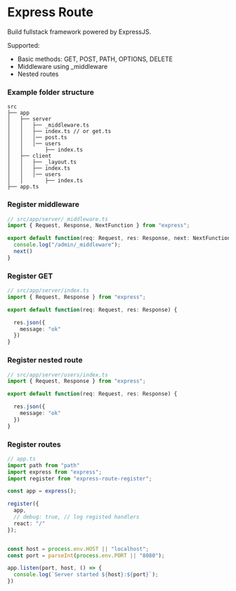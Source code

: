 # Express Route

Build fullstack framework powered by ExpressJS.

Supported:
- Basic methods: GET, POST, PATH, OPTIONS, DELETE
- Middleware using _middleware
- Nested routes


### Example folder structure
```
src
├── app
│   ├── server
│   │   ├── _middleware.ts
│   │   ├── index.ts // or get.ts
│   │   │── post.ts
│   │   │── users
│   │       ├── index.ts
│   ├── client
│   │   ├── _layout.ts
│   │   ├── index.ts
│   │   │── users
│   │       ├── index.ts
├── app.ts
```

### Register middleware
```ts
// src/app/server/_middleware.ts
import { Request, Response, NextFunction } from "express";

export default function(req: Request, res: Response, next: NextFunction) {
  console.log("/admin/_middleware");
  next()
}
```

### Register GET

```ts
// src/app/server/index.ts
import { Request, Response } from "express";

export default function(req: Request, res: Response) {

  res.json({
    message: "ok"
  })
}
```

### Register nested route

```ts
// src/app/server/users/index.ts
import { Request, Response } from "express";

export default function(req: Request, res: Response) {

  res.json({
    message: "ok"
  })
}
```

### Register routes

```ts
// app.ts
import path from "path"
import express from "express";
import register from "express-route-register";

const app = express();

register({
  app,
  // debug: true, // log registed handlers
  react: "/"
});


const host = process.env.HOST || "localhost";
const port = parseInt(process.env.PORT || "8080");

app.listen(port, host, () => {
  console.log(`Server started ${host}:${port}`);
})
```